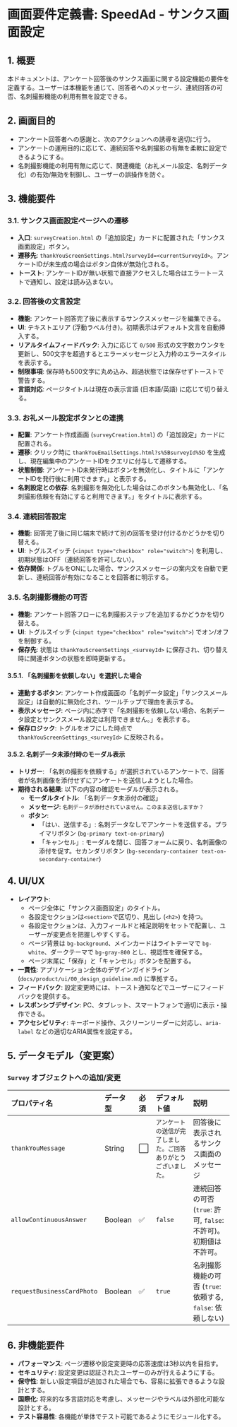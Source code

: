 # 画面要件定義書: SpeedAd - サンクス画面設定

## 1. 概要
本ドキュメントは、アンケート回答後のサンクス画面に関する設定機能の要件を定義する。ユーザーは本機能を通じて、回答者へのメッセージ、連続回答の可否、名刺撮影機能の利用有無を設定できる。

## 2. 画面目的
- アンケート回答者への感謝と、次のアクションへの誘導を適切に行う。
- アンケートの運用目的に応じて、連続回答や名刺撮影の有無を柔軟に設定できるようにする。
- 名刺撮影機能の利用有無に応じて、関連機能（お礼メール設定、名刺データ化）の有効/無効を制御し、ユーザーの誤操作を防ぐ。

## 3. 機能要件

### 3.1. サンクス画面設定ページへの遷移
- **入口**: `surveyCreation.html` の「追加設定」カードに配置された「サンクス画面設定」ボタン。
- **遷移先**: `thankYouScreenSettings.html?surveyId=<currentSurveyId>`。アンケートIDが未生成の場合はボタン自体が無効化される。
- **トースト**: アンケートIDが無い状態で直接アクセスした場合はエラートーストで通知し、設定は読み込まない。

### 3.2. 回答後の文言設定
- **機能**: アンケート回答完了後に表示するサンクスメッセージを編集できる。
- **UI**: テキストエリア (浮動ラベル付き)。初期表示はデフォルト文言を自動挿入する。
- **リアルタイムフィードバック**: 入力に応じて `0/500` 形式の文字数カウンタを更新し、500文字を超過するとエラーメッセージと入力枠のエラースタイルを表示する。
- **制限事項**: 保存時も500文字に丸め込み、超過状態では保存せずトーストで警告する。
- **言語対応**: ページタイトルは現在の表示言語 (日本語/英語) に応じて切り替える。

### 3.3. お礼メール設定ボタンとの連携
- **配置**: アンケート作成画面 (`surveyCreation.html`) の「追加設定」カードに配置される。
- **遷移**: クリック時に `thankYouEmailSettings.html?s%5BsurveyId%5D` を生成し、現在編集中のアンケートIDをクエリに付与して遷移する。
- **状態制御**: アンケートID未発行時はボタンを無効化し、タイトルに「アンケートIDを発行後に利用できます。」と表示する。
- **名刺設定との依存**: 名刺撮影を無効化した場合はこのボタンも無効化し、「名刺撮影依頼を有効にすると利用できます。」をタイトルに表示する。

### 3.4. 連続回答設定
- **機能**: 回答完了後に同じ端末で続けて別の回答を受け付けるかどうかを切り替える。
- **UI**: トグルスイッチ (`<input type="checkbox" role="switch">`) を利用し、初期状態はOFF（連続回答を許可しない）。
- **依存関係**: トグルをONにした場合、サンクスメッセージの案内文を自動で更新し、連続回答が有効になることを回答者に明示する。

### 3.5. 名刺撮影機能の可否
- **機能**: アンケート回答フローに名刺撮影ステップを追加するかどうかを切り替える。
- **UI**: トグルスイッチ (`<input type="checkbox" role="switch">`) でオン/オフを制御する。
- **保存先**: 状態は `thankYouScreenSettings_<surveyId>` に保存され、切り替え時に関連ボタンの状態を即時更新する。

#### 3.5.1. 「名刺撮影を依頼しない」を選択した場合
- **連動するボタン**: アンケート作成画面の「名刺データ設定」「サンクスメール設定」は自動的に無効化され、ツールチップで理由を表示する。
- **表示メッセージ**: ページ内に赤字で「名刺撮影を依頼しない場合、名刺データ設定とサンクスメール設定は利用できません。」を表示する。
- **保存ロジック**: トグルをオフにした時点で `thankYouScreenSettings_<surveyId>` に反映される。

#### 3.5.2. 名刺データ未添付時のモーダル表示
- **トリガー**: 「名刺の撮影を依頼する」が選択されているアンケートで、回答者が名刺画像を添付せずにアンケートを送信しようとした場合。
- **期待される結果**: 以下の内容の確認モーダルが表示される。
  - **モーダルタイトル**: 「名刺データ未添付の確認」
  - **メッセージ**: `名刺データが添付されていません。このまま送信しますか？`
  - **ボタン**:
    - 「はい、送信する」: 名刺データなしでアンケートを送信する。プライマリボタン (`bg-primary text-on-primary`)
    - 「キャンセル」: モーダルを閉じ、回答フォームに戻り、名刺画像の添付を促す。セカンダリボタン (`bg-secondary-container text-on-secondary-container`)

## 4. UI/UX
- **レイアウト**:
  - ページ全体に「サンクス画面設定」のタイトル。
  - 各設定セクションは`<section>`で区切り、見出し (`<h2>`) を持つ。
  - 各設定セクションは、入力フィールドと補足説明をセットで配置し、ユーザーが変更点を把握しやすくする。
  - ページ背景は `bg-background`、メインカードはライトテーマで `bg-white`、ダークテーマで `bg-gray-800` とし、視認性を確保する。
  - ページ末尾に「保存」と「キャンセル」ボタンを配置する。
- **一貫性**: アプリケーション全体のデザインガイドライン (`docs/product/ui/00_design_guideline.md`) に準拠する。
- **フィードバック**: 設定変更時には、トースト通知などでユーザーにフィードバックを提供する。
- **レスポンシブデザイン**: PC、タブレット、スマートフォンで適切に表示・操作できる。
- **アクセシビリティ**: キーボード操作、スクリーンリーダーに対応し、`aria-label` などの適切なARIA属性を設定する。

## 5. データモデル（変更案）

### `Survey` オブジェクトへの追加/変更
| プロパティ名 | データ型 | 必須 | デフォルト値 | 説明 |
| :--- | :--- | :--- | :--- | :--- |
| `thankYouMessage` | String | ⬜️ | `アンケートの送信が完了しました。ご回答ありがとうございました。` | 回答後に表示されるサンクス画面のメッセージ |
| `allowContinuousAnswer` | Boolean | ✅ | `false` | 連続回答の可否 (`true`: 許可, `false`: 不許可)。初期値は不許可。 |
| `requestBusinessCardPhoto` | Boolean | ✅ | `true` | 名刺撮影機能の可否 (`true`: 依頼する, `false`: 依頼しない) |

## 6. 非機能要件
- **パフォーマンス**: ページ遷移や設定変更時の応答速度は3秒以内を目指す。
- **セキュリティ**: 設定変更は認証されたユーザーのみが行えるようにする。
- **保守性**: 新しい設定項目が追加された場合でも、容易に拡張できるような設計とする。
- **国際化**: 将来的な多言語対応を考慮し、メッセージやラベルは外部化可能な設計とする。
- **テスト容易性**: 各機能が単体でテスト可能であるようにモジュール化する。

